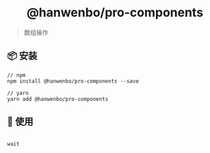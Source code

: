 <h1 align="center">@hanwenbo/pro-components</h1>

> 数组操作

## 📦 安装

```
// npm
npm install @hanwenbo/pro-components --save

// yarn
yarn add @hanwenbo/pro-components

```

## 🔨 使用



```tsx

wait

```


